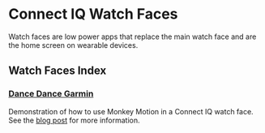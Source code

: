 # Connect IQ Watch Faces
Watch faces are low power apps that replace the main watch face and are the home screen on wearable devices.

## Watch Faces Index
### **[Dance Dance Garmin](https://github.com/garmin/connectiq-apps/tree/master/watchfaces/DanceDanceGarmin)**
Demonstration of how to use Monkey Motion in a Connect IQ watch face. See the [blog post](https://forums.garmin.com/developer/connect-iq/b/news-announcements/posts/bring-your-app-to-life-with-animation) for more information.